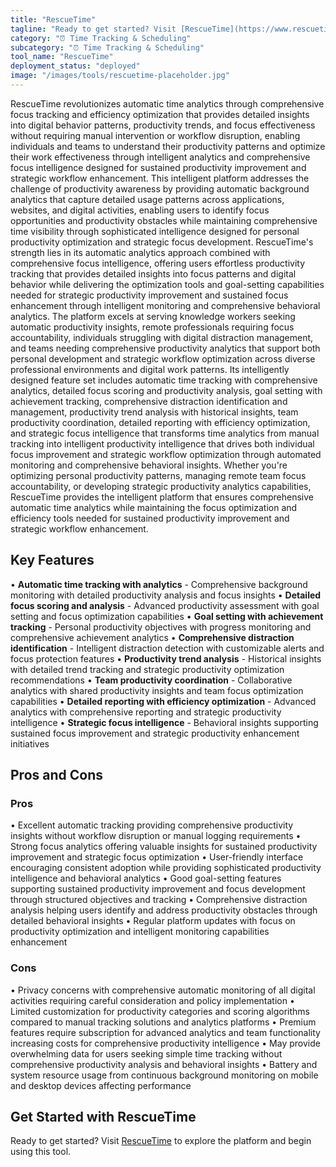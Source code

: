```yaml
---
title: "RescueTime"
tagline: "Ready to get started? Visit [RescueTime](https://www.rescuetime.com) to explore the platform and begin using this tool...."
category: "⏰ Time Tracking & Scheduling"
subcategory: "⏰ Time Tracking & Scheduling"
tool_name: "RescueTime"
deployment_status: "deployed"
image: "/images/tools/rescuetime-placeholder.jpg"
---
```

RescueTime revolutionizes automatic time analytics through comprehensive focus tracking and efficiency optimization that provides detailed insights into digital behavior patterns, productivity trends, and focus effectiveness without requiring manual intervention or workflow disruption, enabling individuals and teams to understand their productivity patterns and optimize their work effectiveness through intelligent analytics and comprehensive focus intelligence designed for sustained productivity improvement and strategic workflow enhancement. This intelligent platform addresses the challenge of productivity awareness by providing automatic background analytics that capture detailed usage patterns across applications, websites, and digital activities, enabling users to identify focus opportunities and productivity obstacles while maintaining comprehensive time visibility through sophisticated intelligence designed for personal productivity optimization and strategic focus development. RescueTime's strength lies in its automatic analytics approach combined with comprehensive focus intelligence, offering users effortless productivity tracking that provides detailed insights into focus patterns and digital behavior while delivering the optimization tools and goal-setting capabilities needed for strategic productivity improvement and sustained focus enhancement through intelligent monitoring and comprehensive behavioral analytics. The platform excels at serving knowledge workers seeking automatic productivity insights, remote professionals requiring focus accountability, individuals struggling with digital distraction management, and teams needing comprehensive productivity analytics that support both personal development and strategic workflow optimization across diverse professional environments and digital work patterns. Its intelligently designed feature set includes automatic time tracking with comprehensive analytics, detailed focus scoring and productivity analysis, goal setting with achievement tracking, comprehensive distraction identification and management, productivity trend analysis with historical insights, team productivity coordination, detailed reporting with efficiency optimization, and strategic focus intelligence that transforms time analytics from manual tracking into intelligent productivity intelligence that drives both individual focus improvement and strategic workflow optimization through automated monitoring and comprehensive behavioral insights. Whether you're optimizing personal productivity patterns, managing remote team focus accountability, or developing strategic productivity analytics capabilities, RescueTime provides the intelligent platform that ensures comprehensive automatic time analytics while maintaining the focus optimization and efficiency tools needed for sustained productivity improvement and strategic workflow enhancement.

## Key Features

• **Automatic time tracking with analytics** - Comprehensive background monitoring with detailed productivity analysis and focus insights
• **Detailed focus scoring and analysis** - Advanced productivity assessment with goal setting and focus optimization capabilities
• **Goal setting with achievement tracking** - Personal productivity objectives with progress monitoring and comprehensive achievement analytics
• **Comprehensive distraction identification** - Intelligent distraction detection with customizable alerts and focus protection features
• **Productivity trend analysis** - Historical insights with detailed trend tracking and strategic productivity optimization recommendations
• **Team productivity coordination** - Collaborative analytics with shared productivity insights and team focus optimization capabilities
• **Detailed reporting with efficiency optimization** - Advanced analytics with comprehensive reporting and strategic productivity intelligence
• **Strategic focus intelligence** - Behavioral insights supporting sustained focus improvement and strategic productivity enhancement initiatives

## Pros and Cons

### Pros
• Excellent automatic tracking providing comprehensive productivity insights without workflow disruption or manual logging requirements
• Strong focus analytics offering valuable insights for sustained productivity improvement and strategic focus optimization
• User-friendly interface encouraging consistent adoption while providing sophisticated productivity intelligence and behavioral analytics
• Good goal-setting features supporting sustained productivity improvement and focus development through structured objectives and tracking
• Comprehensive distraction analysis helping users identify and address productivity obstacles through detailed behavioral insights
• Regular platform updates with focus on productivity optimization and intelligent monitoring capabilities enhancement

### Cons
• Privacy concerns with comprehensive automatic monitoring of all digital activities requiring careful consideration and policy implementation
• Limited customization for productivity categories and scoring algorithms compared to manual tracking solutions and analytics platforms
• Premium features require subscription for advanced analytics and team functionality increasing costs for comprehensive productivity intelligence
• May provide overwhelming data for users seeking simple time tracking without comprehensive productivity analysis and behavioral insights
• Battery and system resource usage from continuous background monitoring on mobile and desktop devices affecting performance

## Get Started with RescueTime

Ready to get started? Visit [RescueTime](https://www.rescuetime.com) to explore the platform and begin using this tool.